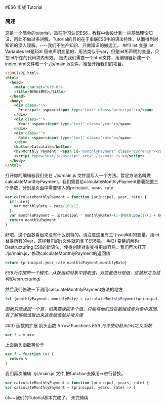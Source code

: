 #ES6 实战 Tutorial
### 简述
  这是一个简单的tutorial，旨在学习认识ES6。教程中会设计到一些基础理论知识，再此不做过多讲解。Tutorial的目的在于串联ES6中的语法特性，从而得到对知识的深入理解。----我们不生产知识、只做知识的搬运工。
##1) let 变量 let Variables
let是ES6 用来声明变量的，用法类似于var，但是let所声明的变量，只在let所在的代码块内有效。
首先我们需要一个html文件，用编辑器新建一个index.html文件和一个./js/main.js文件，准备开始我们的项目。
```html
<!DOCTYPE html>
<html>
  <head>
    <meta charset="utf-8">
    <title>按揭计算机</title>
  </head>
  <body>
    <div class="">
      Principal: <span><input type="text" class='principal'></span>
    </div>
    <div class="">
      Year: <span><input type="text" class='year'></span>
    </div>
    <div class="">
      Rate: <span><input type="text" class='rate'></span>
    </div>
    <button>Calculate</button>
    <h2>Monthly Payment: <span id="monthlyPayment" class="currency"></span></h2>
    <script type="text/javascript" src='./js/main.js'></script>
  </body>
</html>
```
打开你的编辑器我们先在 ./js/main.js 文件里写入一个方法。暂定方法名叫做calculateMonthlyPayment。我们需要给calculateMonthlyPayment番薯配置三个参数，分别是页面中需要输入的principal、year、rate

```javascript
var calculateMonthlyPayment = function (principal, year, rate) {
  if(rate){
    var monthlyRate = rate/100/12
  }
  var monthluPayment = (principal * monthlyRate)/(1-(Math.pow(1/(1 + monthlyRate), years * 12)))
  return monthluPayment
}
```
好吧，这个函数看起来没有什么别特的。请注意这里有三个var声明的变量，用let替换所有的var，这样我们的js文件就包含了ES6啦。
##2) 变量的解构 Destructuring
ES6的新语法，使得创建对象变得更加容易。我们再次打开 ./js/main.js，修改calculateMonthlyPayment的返回值
```javascript
return {principal,year,rate,monthluPayment,monthlyRate}
```

*ES6允许按照一个模式，从数组和对象中提取值，对变量进行赋值，这被称之为结构(Destructuring)*

然后我们修改一下调用calculateMonthlyPayment方法的地方
```javascript
let {monthlyPayment, monthlyRate} = calculateMonthlyPayment(principal, year, rate)
```
*函数只能返回一个真，如果要返回多个值，只能将他们放在数组或者对象中返回，有了解够赋值取出来这些赋值就非常方便*

##3) 函数的扩展 箭头函数 Arrow Functions
*ES6 允许使用箭头(=>)定义函数*
```javascript
var f = v =>v
```
上面箭头函数等价于
```javascript
var f = function (v) {
  return v
}
```
我们再次编辑 ./js/main.js 文件,把function去掉用=>进行替换。
```javascript
var calculateMonthlyPayment = function (principal, years, rate) {
var calculateMonthlyPayment = (principal, years, rate) => {
```
ok~~我们的Tutorial基本完成了。
未完待续
